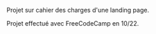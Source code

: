 Projet sur cahier des charges d'une landing page.   
  
Projet effectué avec FreeCodeCamp en 10/22.
